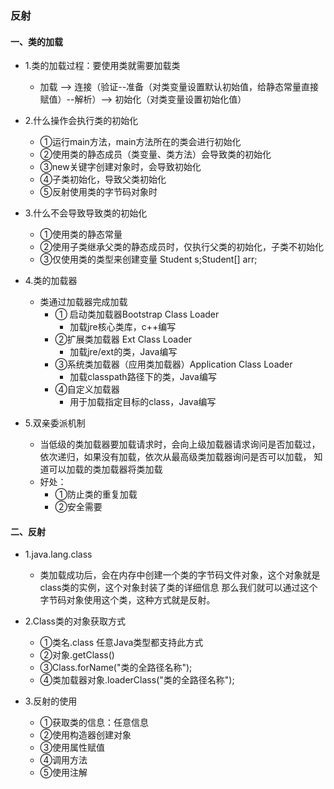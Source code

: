 ### 反射

#### 一、类的加载

* 1.类的加载过程：要使用类就需要加载类
    * 加载 --> 连接（验证--准备（对类变量设置默认初始值，给静态常量直接赋值）--解析）--> 初始化（对类变量设置初始化值）
    
* 2.什么操作会执行类的初始化
    * ①运行main方法，main方法所在的类会进行初始化
    * ②使用类的静态成员（类变量、类方法）会导致类的初始化
    * ③new关键字创建对象时，会导致初始化
    * ④子类初始化，导致父类初始化
    * ⑤反射使用类的字节码对象时
    
* 3.什么不会导致导致类的初始化
    * ①使用类的静态常量
    * ②使用子类继承父类的静态成员时，仅执行父类的初始化，子类不初始化
    * ③仅使用类的类型来创建变量 Student s;Student[] arr;
    
* 4.类的加载器
    * 类通过加载器完成加载
        * ① 启动类加载器Bootstrap Class Loader
            * 加载jre核心类库，c++编写
        * ②扩展类加载器 Ext Class Loader
            * 加载jre/ext的类，Java编写
        * ③系统类加载器（应用类加载器）Application Class Loader
            * 加载classpath路径下的类，Java编写
        * ④自定义加载器
            * 用于加载指定目标的class，Java编写

* 5.双亲委派机制
    * 当低级的类加载器要加载请求时，会向上级加载器请求询问是否加载过，依次递归，如果没有加载，依次从最高级类加载器询问是否可以加载，
        知道可以加载的类加载器将类加载                                    
    * 好处：
        * ①防止类的重复加载
        * ②安全需要    
        
#### 二、反射

* 1.java.lang.class
    * 类加载成功后，会在内存中创建一个类的字节码文件对象，这个对象就是class类的实例，这个对象封装了类的详细信息
        那么我们就可以通过这个字节码对象使用这个类，这种方式就是反射。

* 2.Class类的对象获取方式
    * ①类名.class 任意Java类型都支持此方式
    * ②对象.getClass()
    * ③Class.forName("类的全路径名称");
    * ④类加载器对象.loaderClass("类的全路径名称");        
    
* 3.反射的使用
    * ①获取类的信息：任意信息
    * ②使用构造器创建对象
    * ③使用属性赋值
    * ④调用方法
    * ⑤使用注解
        
